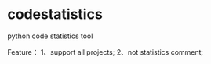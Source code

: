 codestatistics
==============

python code statistics tool 

Feature：
1、support all projects; 
2、not statistics comment;
